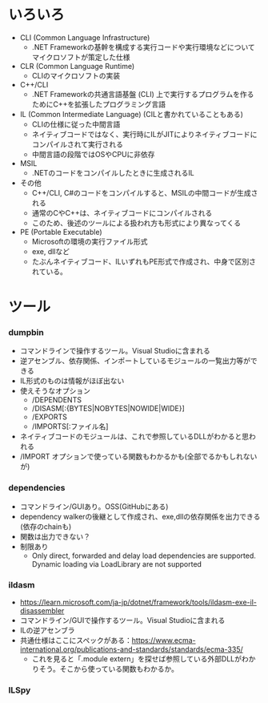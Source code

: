 # いろいろ
- CLI (Common Language Infrastructure)
  - .NET Frameworkの基幹を構成する実行コードや実行環境などについてマイクロソフトが策定した仕様
- CLR (Common Language Runtime)
  - CLIのマイクロソフトの実装
- C++/CLI
  - .NET Frameworkの共通言語基盤 (CLI) 上で実行するプログラムを作るためにC++を拡張したプログラミング言語
- IL (Common Intermediate Language) (CILと書かれていることもある)
  - CLIの仕様に従った中間言語
  - ネイティブコードではなく、実行時にILがJITによりネイティブコードにコンパイルされて実行される
  - 中間言語の段階ではOSやCPUに非依存
- MSIL
  - .NETのコードをコンパイルしたときに生成されるIL
- その他
  - C++/CLI, C#のコードをコンパイルすると、MSILの中間コードが生成される
  - 通常のCやC++は、ネイティブコードにコンパイルされる
  - このため、後述のツールによる扱われ方も形式により異なってくる
- PE (Portable Executable)
  - Microsoftの環境の実行ファイル形式
  - exe, dllなど
  - たぶんネイティブコード、ILいずれもPE形式で作成され、中身で区別されている。

# ツール
### dumpbin
- コマンドラインで操作するツール。Visual Studioに含まれる
- 逆アセンブル、依存関係、インポートしているモジュールの一覧出力等ができる
- IL形式のものは情報がほぼ出ない
- 使えそうなオプション
  - /DEPENDENTS
  - /DISASM[:{BYTES|NOBYTES|NOWIDE|WIDE}]
  - /EXPORTS
  - /IMPORTS[:ファイル名]
- ネイティブコードのモジュールは、これで参照しているDLLがわかると思われる
- /IMPORT オプションで使っている関数もわかるかも(全部でるかもしれないが)
### dependencies
- コマンドライン/GUIあり。OSS(GitHubにある)
- dependency walkerの後継として作成され、exe,dllの依存関係を出力できる(依存のchainも)
- 関数は出力できない？
- 制限あり
  - Only direct, forwarded and delay load dependencies are supported. Dynamic loading via LoadLibrary are not supported

### ildasm
- https://learn.microsoft.com/ja-jp/dotnet/framework/tools/ildasm-exe-il-disassembler
- コマンドライン/GUIで操作するツール。Visual Studioに含まれる
- ILの逆アセンブラ
- 共通仕様はここにスペックがある：https://www.ecma-international.org/publications-and-standards/standards/ecma-335/
  - これを見ると「.module extern」を探せば参照している外部DLLがわかりそう。そこから使っている関数もわかるか。

### ILSpy

